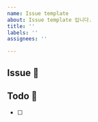 ```yaml
---
name: Issue template
about: Issue template 입니다.
title: ''
labels: ''
assignees: ''

---
```


## Issue 🍃

## Todo 🌴
- [ ]
